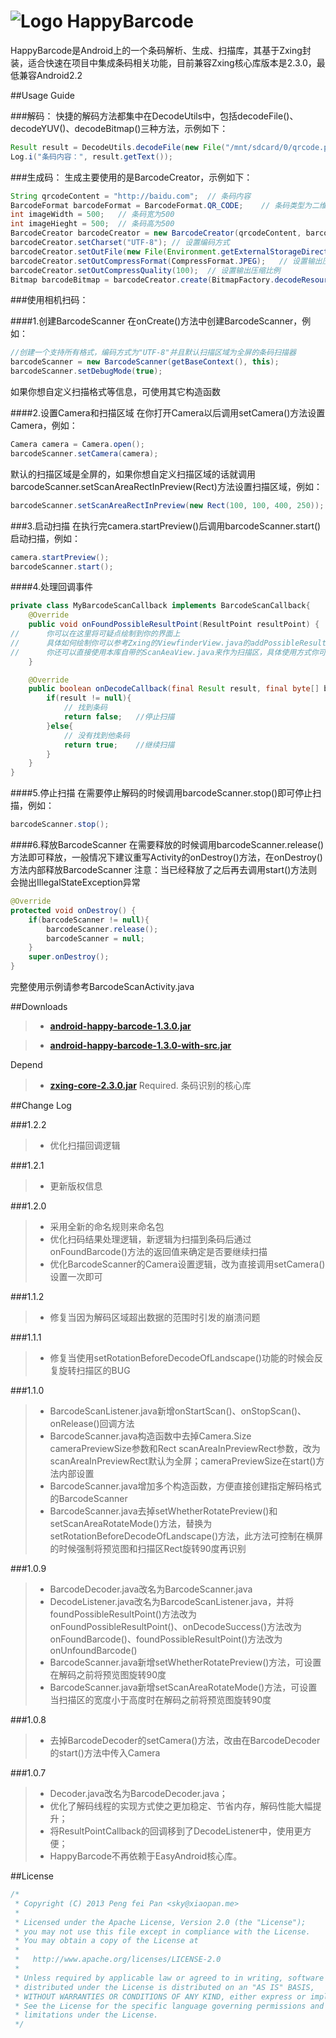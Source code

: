 # ![Logo](https://github.com/xiaopansky/HappyBarcode/raw/master/res/drawable-mdpi/ic_launcher.png) HappyBarcode

HappyBarcode是Android上的一个条码解析、生成、扫描库，其基于Zxing封装，适合快速在项目中集成条码相关功能，目前兼容Zxing核心库版本是2.3.0，最低兼容Android2.2

##Usage Guide

###解码：
快捷的解码方法都集中在DecodeUtils中，包括decodeFile()、decodeYUV()、decodeBitmap()三种方法，示例如下：
```java
Result result = DecodeUtils.decodeFile(new File("/mnt/sdcard/0/qrcode.png"));
Log.i("条码内容：", result.getText());
```

###生成码：
生成主要使用的是BarcodeCreator，示例如下：
```java
String qrcodeContent = "http://baidu.com";	// 条码内容
BarcodeFormat barcodeFormat = BarcodeFormat.QR_CODE;	// 条码类型为二维条码
int imageWidth = 500;	// 条码宽为500
int imageHieght = 500;	// 条码高为500
BarcodeCreator barcodeCreator = new BarcodeCreator(qrcodeContent, barcodeFormat, imageWidth, imageHieght);
barcodeCreator.setCharset("UTF-8");	// 设置编码方式
barcodeCreator.setOutFile(new File(Environment.getExternalStorageDirectory().getPath() + File.separator + getPackageName() + File.separator + System.currentTimeMillis() + ".jpeg"));	// 设置将生成的条码保存到文件
barcodeCreator.setOutCompressFormat(CompressFormat.JPEG);	// 设置输出压缩格式
barcodeCreator.setOutCompressQuality(100);	// 设置输出压缩比例
Bitmap barcodeBitmap = barcodeCreator.create(BitmapFactory.decodeResource(getResources(), R.drawable.ic_launcher, null));	// 生成条码，并且在条码中间绘制当前应用的logo
```

###使用相机扫码：

####1.创建BarcodeScanner
在onCreate()方法中创建BarcodeScanner，例如：
```java
//创建一个支持所有格式，编码方式为"UTF-8"并且默认扫描区域为全屏的条码扫描器
barcodeScanner = new BarcodeScanner(getBaseContext(), this);
barcodeScanner.setDebugMode(true);
```
如果你想自定义扫描格式等信息，可使用其它构造函数

####2.设置Camera和扫描区域
在你打开Camera以后调用setCamera()方法设置Camera，例如：
```java
Camera camera = Camera.open();
barcodeScanner.setCamera(camera);
```
默认的扫描区域是全屏的，如果你想自定义扫描区域的话就调用barcodeScanner.setScanAreaRectInPreview(Rect)方法设置扫描区域，例如：
```java
barcodeScanner.setScanAreaRectInPreview(new Rect(100, 100, 400, 250));
```
        
###3.启动扫描
在执行完camera.startPreview()后调用barcodeScanner.start()启动扫描，例如：
```java
camera.startPreview();
barcodeScanner.start();
```

####4.处理回调事件
```java
private class MyBarcodeScanCallback implements BarcodeScanCallback{
	@Override
	public void onFoundPossibleResultPoint(ResultPoint resultPoint) {
//		你可以在这里将可疑点绘制到你的界面上
//		具体如何绘制你可以参考Zxing的ViewfinderView.java的addPossibleResultPoint()方法或者参考本库中的ScanAreaView.java的addPossibleResultPoint()方法
//		你还可以直接使用本库自带的ScanAeaView.java来作为扫描区，具体使用方式你可以参考本项目中的BarcodeScanActivity.java
	}

	@Override
	public boolean onDecodeCallback(final Result result, final byte[] barcodeBitmapByteArray, final float scaleFactor) {
		if(result != null){
			// 找到条码
			return false;	//停止扫描
		}else{
			// 没有找到他条码
			return true;	//继续扫描
		}
	}
}
```

####5.停止扫描
在需要停止解码的时候调用barcodeScanner.stop()即可停止扫描，例如：
```java
barcodeScanner.stop();
```

####6.释放BarcodeScanner
在需要释放的时候调用barcodeScanner.release()方法即可释放，一般情况下建议重写Activity的onDestroy()方法，在onDestroy()方法内部释放BarcodeScanner
注意：当已经释放了之后再去调用start()方法则会抛出IllegalStateException异常
```java
@Override
protected void onDestroy() {
	if(barcodeScanner != null){
		barcodeScanner.release();
		barcodeScanner = null;
	}
	super.onDestroy();
}
```

完整使用示例请参考BarcodeScanActivity.java

##Downloads
>* **[android-happy-barcode-1.3.0.jar](https://github.com/xiaopansky/HappyBarcode/raw/master/releases/android-happy-barcode-1.3.0.jar)**

>* **[android-happy-barcode-1.3.0-with-src.jar](https://github.com/xiaopansky/HappyBarcode/raw/master/releases/android-happy-barcode-1.3.0-with-src.jar)**

Depend
>* **[zxing-core-2.3.0.jar](https://github.com/xiaopansky/HappyBarcode/raw/master/libs/zxing-core-2.3.0.jar)** Required. 条码识别的核心库

##Change Log

###1.2.2
>* 优化扫描回调逻辑

###1.2.1
>* 更新版权信息

###1.2.0
>* 采用全新的命名规则来命名包
>* 优化扫码结果处理逻辑，新逻辑为扫描到条码后通过onFoundBarcode()方法的返回值来确定是否要继续扫描
>* 优化BarcodeScanner的Camera设置逻辑，改为直接调用setCamera()设置一次即可

###1.1.2
>* 修复当因为解码区域超出数据的范围时引发的崩溃问题

###1.1.1
>* 修复当使用setRotationBeforeDecodeOfLandscape()功能的时候会反复旋转扫描区的BUG

###1.1.0
>* BarcodeScanListener.java新增onStartScan()、onStopScan()、onRelease()回调方法
>* BarcodeScanner.java构造函数中去掉Camera.Size cameraPreviewSize参数和Rect scanAreaInPreviewRect参数，改为scanAreaInPreviewRect默认为全屏；cameraPreviewSize在start()方法内部设置
>* BarcodeScanner.java增加多个构造函数，方便直接创建指定解码格式的BarcodeScanner
>* BarcodeScanner.java去掉setWhetherRotatePreview()和setScanAreaRotateMode()方法，替换为setRotationBeforeDecodeOfLandscape()方法，此方法可控制在横屏的时候强制将预览图和扫描区Rect旋转90度再识别

###1.0.9
>* BarcodeDecoder.java改名为BarcodeScanner.java
>* DecodeListener.java改名为BarcodeScanListener.java，并将foundPossibleResultPoint()方法改为onFoundPossibleResultPoint()、onDecodeSuccess()方法改为onFoundBarcode()、foundPossibleResultPoint()方法改为onUnfoundBarcode()
>* BarcodeScanner.java新增setWhetherRotatePreview()方法，可设置在解码之前将预览图旋转90度
>* BarcodeScanner.java新增setScanAreaRotateMode()方法，可设置当扫描区的宽度小于高度时在解码之前将预览图旋转90度

###1.0.8
>* 去掉BarcodeDecoder的setCamera()方法，改由在BarcodeDecoder的start()方法中传入Camera

###1.0.7
>* Decoder.java改名为BarcodeDecoder.java；
>* 优化了解码线程的实现方式使之更加稳定、节省内存，解码性能大幅提升；
>* 将ResultPointCallback的回调移到了DecodeListener中，使用更方便；
>* HappyBarcode不再依赖于EasyAndroid核心库。

##License
```java
/*
 * Copyright (C) 2013 Peng fei Pan <sky@xiaopan.me>
 * 
 * Licensed under the Apache License, Version 2.0 (the "License");
 * you may not use this file except in compliance with the License.
 * You may obtain a copy of the License at
 * 
 *   http://www.apache.org/licenses/LICENSE-2.0
 * 
 * Unless required by applicable law or agreed to in writing, software
 * distributed under the License is distributed on an "AS IS" BASIS,
 * WITHOUT WARRANTIES OR CONDITIONS OF ANY KIND, either express or implied.
 * See the License for the specific language governing permissions and
 * limitations under the License.
 */
 ```

